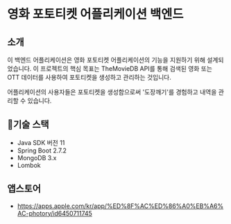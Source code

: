 # 영화 포토티켓 어플리케이션 백엔드

## 소개

이 백엔드 어플리케이션은 영화 포토티켓 어플리케이션의 기능을 지원하기 위해 설계되었습니다. 이 프로젝트의 핵심 목표는 TheMovieDB API를 통해 검색된 영화 또는 OTT 데이터를 사용하여 포토티켓을 생성하고 관리하는 것입니다.

어플리케이션의 사용자들은 포토티켓을 생성함으로써 '도장깨기'를 경험하고 내역을 관리할 수 있습니다.

## 기술 스택

- Java SDK 버전 11
- Spring Boot 2.7.2
- MongoDB 3.x
- Lombok

## 앱스토어
 - https://apps.apple.com/kr/app/%ED%8F%AC%ED%86%A0%EB%A6%AC-photory/id6450711745
